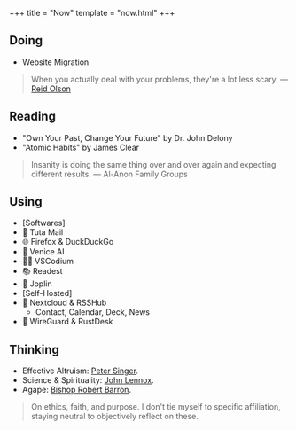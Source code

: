 +++
title = "Now"
template = "now.html"
+++

## Doing

- Website Migration

> When you actually deal with your problems, they're a lot less scary. — [Reid Olson](https://www.youtube.com/shorts/PJkhP5jTf3E)

## Reading

- "Own Your Past, Change Your Future" by Dr. John Delony
- "Atomic Habits" by James Clear

> Insanity is doing the same thing over and over again and expecting different results. — Al-Anon Family Groups

## Using

- [Softwares]
- 📧 Tuta Mail
- 🌐 Firefox & DuckDuckGo
- 🧠 Venice AI
- 🧑‍💻 VSCodium
- 📚 Readest
- 📝 Joplin
- [Self-Hosted]
- 💾 Nextcloud & RSSHub
    - Contact, Calendar, Deck, News
- 🔗 WireGuard & RustDesk

## Thinking

- Effective Altruism: [Peter Singer](https://www.youtube.com/watch?v=Diuv3XZQXyc).
- Science & Spirituality: [John Lennox](https://www.youtube.com/watch?v=otrqzITuSqE).
- Agape: [Bishop Robert Barron](https://www.youtube.com/watch?v=mb5Um3h0pEc).

> On ethics, faith, and purpose. I don't tie myself to specific affiliation, staying neutral to objectively reflect on these.
